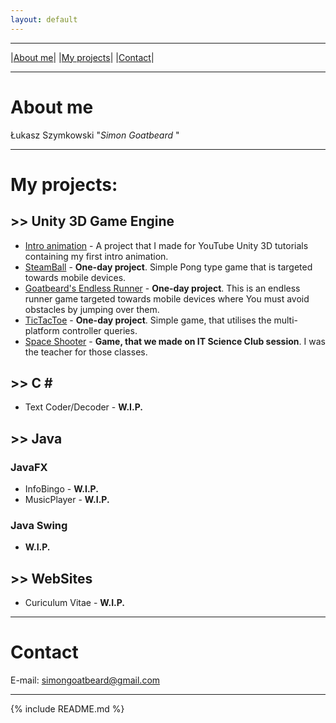 ```yaml
---
layout: default
---
```

---
|[About me](#about_me)| |[My projects](#my_projects)| |[Contact](#contact)|

---
# <a name="about_me"></a>**About me**
Łukasz Szymkowski "_Simon Goatbeard_ "

---
# <a name="my_projects"></a>**My projects:**
## >> Unity 3D Game Engine

*   [Intro animation](unity-intro) - A project that I made for YouTube Unity 3D tutorials containing my first intro animation.
*   [SteamBall](unity-steamball) - **One-day project**. Simple Pong type game that is targeted towards mobile devices.
*   [Goatbeard's Endless Runner](unity-goatbeardsendlessrunner) - **One-day project**. This is an endless runner game targeted towards mobile devices where You must avoid obstacles by jumping over them.
*   [TicTacToe](unity-tictactoe) - **One-day project**. Simple game, that utilises the multi-platform controller queries.
*   [Space Shooter](unity-spaceshooter) - **Game, that we made on IT Science Club session**. I was the teacher for those classes.

## >> C \#
*   Text Coder/Decoder - **W.I.P.**

## >> Java
###   JavaFX
*   InfoBingo - **W.I.P.**
*   MusicPlayer - **W.I.P.**

###   Java Swing
*   **W.I.P.**

## >> WebSites
*   Curiculum Vitae - **W.I.P.**

---
# <a name="contact"></a>**Contact**
E-mail: [simongoatbeard@gmail.com](mailto:simongoatbeard@gmail.com)

---

{% include README.md %}


<!---
Text can be **bold**, _italic_, or ~~strikethrough~~.

[Link to another page](another-page).

There should be whitespace between paragraphs.

There should be whitespace between paragraphs. We recommend including a README, or a file with information about your project.

# [](#header-1)Header 1

This is a normal paragraph following a header. GitHub is a code hosting platform for version control and collaboration. It lets you and others work together on projects from anywhere.

## [](#header-2)Header 2

> This is a blockquote following a header.
>
> When something is important enough, you do it even if the odds are not in your favor.

### [](#header-3)Header 3

```js
// Javascript code with syntax highlighting.
var fun = function lang(l) {
  dateformat.i18n = require('./lang/' + l)
  return true;
}
```

```ruby
# Ruby code with syntax highlighting
GitHubPages::Dependencies.gems.each do |gem, version|
  s.add_dependency(gem, "= #{version}")
end
```

#### [](#header-4)Header 4

*   This is an unordered list following a header.
*   This is an unordered list following a header.
*   This is an unordered list following a header.

##### [](#header-5)Header 5

1.  This is an ordered list following a header.
2.  This is an ordered list following a header.
3.  This is an ordered list following a header.

###### [](#header-6)Header 6

| head1        | head two          | three |
|:-------------|:------------------|:------|
| ok           | good swedish fish | nice  |
| out of stock | good and plenty   | nice  |
| ok           | good `oreos`      | hmm   |
| ok           | good `zoute` drop | yumm  |

### There's a horizontal rule below this.

* * *

### Here is an unordered list:

*   Item foo
*   Item bar
*   Item baz
*   Item zip

### And an ordered list:

1.  Item one
1.  Item two
1.  Item three
1.  Item four

### And a nested list:

- level 1 item
  - level 2 item
  - level 2 item
    - level 3 item
    - level 3 item
- level 1 item
  - level 2 item
  - level 2 item
  - level 2 item
- level 1 item
  - level 2 item
  - level 2 item
- level 1 item

### Small image

![](https://assets-cdn.github.com/images/icons/emoji/octocat.png)

### Large image

![](https://guides.github.com/activities/hello-world/branching.png)


### Definition lists can be used with HTML syntax.

<dl>
<dt>Name</dt>
<dd>Godzilla</dd>
<dt>Born</dt>
<dd>1952</dd>
<dt>Birthplace</dt>
<dd>Japan</dd>
<dt>Color</dt>
<dd>Green</dd>
</dl>

```
Long, single-line code blocks should not wrap. They should horizontally scroll if they are too long. This line should be long enough to demonstrate this.
```

```
The final element.
```
-->
